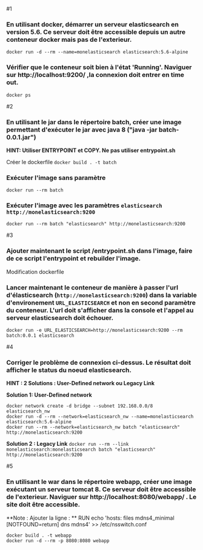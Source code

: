 
#1 
### En utilisant docker, démarrer un serveur elasticsearch en version 5.6. Ce serveur doit être accessible depuis un autre conteneur docker mais pas de l'exterieur. 
```docker run -d --rm --name=monelasticsearch elasticsearch:5.6-alpine```

### Vérifier que le conteneur soit bien à l'état 'Running'. Naviguer sur http://localhost:9200/ ,la connexion doit entrer en time out.
```docker ps```

#2 
### En utilisant le jar dans le répertoire batch, créer une image permettant d'exécuter le jar avec java 8 ("java -jar batch-0.0.1.jar")
**HINT: Utiliser ENTRYPOINT et COPY. Ne pas utiliser entrypoint.sh**

Créer le dockerfile
```docker build . -t batch```

### Exécuter l'image sans paramètre
```docker run --rm batch```

### Exécuter l'image avec les paramètres ```elasticsearch http://monelasticsearch:9200```
```docker run --rm batch "elasticsearch" http://monelasticsearch:9200```

#3 
### Ajouter maintenant le script /entrypoint.sh dans l'image, faire de ce script l'entrypoint et rebuilder l'image. 
Modification dockerfile

### Lancer maintenant le conteneur de manière à passer l'url d'élasticsearch (```http://monelasticsearch:9200```) dans la variable d'environement ```URL_ELASTICSEARCH``` et non en second paramètre du conteneur. L'url doit s'afficher dans la console et l'appel au serveur elasticsearch doit échouer.
```docker run -e URL_ELASTICSEARCH=http://monelasticsearch:9200 --rm batch:0.0.1 elasticsearch```

#4 
### Corriger le problème de connexion ci-dessus. Le résultat doit afficher le status du noeud elasticsearch.
**HINT : 2 Solutions : User-Defined network ou Legacy Link**

**Solution 1: User-Defined network**
```
docker network create -d bridge --subnet 192.168.0.0/8 elasticsearch_nw
docker run -d --rm --network=elasticsearch_nw --name=monelasticsearch elasticsearch:5.6-alpine 
docker run --rm --network=elasticsearch_nw batch "elasticsearch" http://monelasticsearch:9200
```

**Solution  2 : Legacy Link**
```docker run --rm --link monelasticsearch:monelasticsearch batch "elasticsearch" http://monelasticsearch:9200```


#5 
### En utilisant le war dans le répertoire webapp, créer une image exécutant un serveur tomcat 8. Ce serveur doit être accessible de l'exterieur. Naviguer sur http://localhost:8080/webapp/ . Le site doit être accessible.
**Note : Ajouter la ligne : **
RUN echo 'hosts: files mdns4_minimal [NOTFOUND=return] dns mdns4' >> /etc/nsswitch.conf

```
docker build . -t webapp
docker run -d --rm -p 8080:8080 webapp 
```

